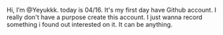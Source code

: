 Hi, I’m @Yeyukkk. today is 04/16. It's my first day have Github account. I really don't have a purpose create this account. I just wanna record something i found out interested on it. 
It can be anything. 
